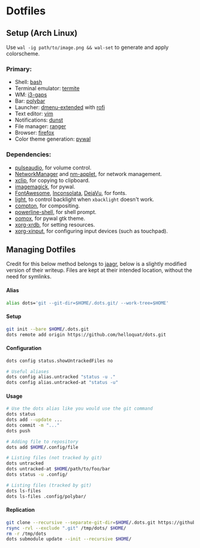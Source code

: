 # Dotfiles

## Setup (Arch Linux)

Use `wal -ig path/to/image.png && wal-set` to generate and apply colorscheme.  

### Primary:
- Shell: [bash](https://www.gnu.org/software/bash/)
- Terminal emulator: [termite](https://github.com/thestinger/termite)
- WM: [i3-gaps](https://github.com/Airblader/i3)  
- Bar: [polybar](https://github.com/jaagr/polybar)  
- Launcher: [dmenu-extended](https://github.com/MarkHedleyJones/dmenu-extended) with [rofi](https://github.com/DaveDavenport/rofi)  
- Text editor: [vim](https://github.com/vim/vim)
- Notifications: [dunst](https://github.com/dunst-project/dunst)  
- File manager: [ranger](https://github.com/ranger/ranger)  
- Browser: [firefox](https://www.archlinux.org/packages/extra/x86_64/firefox/)  
- Color theme generation: [pywal](https://github.com/dylanaraps/pywal)  

### Dependencies:
- [pulseaudio](https://www.archlinux.org/packages/?name=pulseaudio), for volume control.
- [NetworkManager](https://www.archlinux.org/packages/extra/x86_64/networkmanager/) and [nm-applet](https://www.archlinux.org/packages/extra/x86_64/network-manager-applet/), for network management.
- [xclip](https://github.com/astrand/xclip), for copying to clipboard.
- [imagemagick](https://github.com/ImageMagick/ImageMagick), for pywal.
- [FontAwesome](https://aur.archlinux.org/packages/ttf-font-awesome/), [Inconsolata](https://www.archlinux.org/packages/community/any/ttf-inconsolata/), [DejaVu](https://www.archlinux.org/packages/extra/any/ttf-dejavu/), for fonts.
- [light](https://github.com/haikarainen/light), to control backlight when `xbacklight` doesn't work.
- [compton](https://github.com/chjj/compton), for compositing.
- [powerline-shell](https://github.com/b-ryan/powerline-shell), for shell prompt.
- [oomox](https://github.com/themix-project/oomox), for pywal gtk theme.
- [xorg-xrdb](https://www.archlinux.org/packages/extra/x86_64/xorg-xrdb/), for setting resources.
- [xorg-xinput](https://www.archlinux.org/packages/extra/x86_64/xorg-xinput/), for configuring input devices (such as touchpad). 

## Managing Dotfiles

Credit for this below method belongs to [jaagr](https://github.com/jaagr/dots), below is a slightly modified version of their writeup. Files are kept at their intended location, without the need for symlinks.

#### Alias
~~~ sh
alias dots='git --git-dir=$HOME/.dots.git/ --work-tree=$HOME'
~~~

#### Setup
~~~ sh
git init --bare $HOME/.dots.git
dots remote add origin https://github.com/helloquat/dots.git
~~~

#### Configuration
~~~ sh
dots config status.showUntrackedFiles no

# Useful aliases
dots config alias.untracked "status -u ."
dots config alias.untracked-at "status -u"
~~~

#### Usage
~~~ sh
# Use the dots alias like you would use the git command
dots status
dots add --update ...
dots commit -m "..."
dots push

# Adding file to repository
dots add $HOME/.config/file

# Listing files (not tracked by git)
dots untracked
dots untracked-at $HOME/path/to/foo/bar
dots status -u .config/

# Listing files (tracked by git)
dots ls-files
dots ls-files .config/polybar/
~~~

#### Replication
~~~ sh
git clone --recursive --separate-git-dir=$HOME/.dots.git https://github.com/helloquat/dots.git /tmp/dots
rsync -rvl --exclude ".git" /tmp/dots/ $HOME/
rm -r /tmp/dots
dots submodule update --init --recursive $HOME/
~~~
